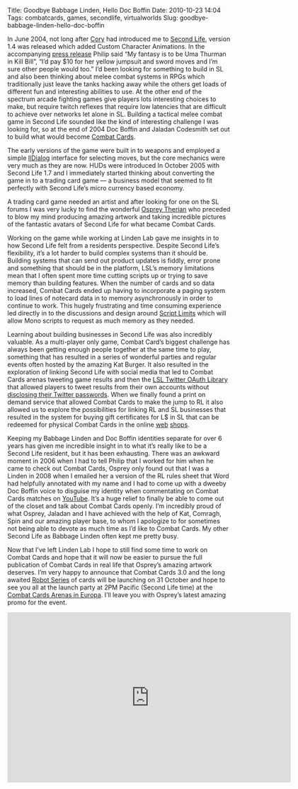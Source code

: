 Title: Goodbye Babbage Linden, Hello Doc Boffin
Date: 2010-10-23 14:04
Tags: combatcards, games, secondlife, virtualworlds
Slug: goodbye-babbage-linden-hello-doc-boffin

In June 2004, not long after [Cory][] had introduced me to [Second
Life][], version 1.4 was released which added Custom Character
Animations. In the accompanying [press release][] Philip said “My
fantasy is to be Uma Thurman in Kill Bill”, “I’d pay \$10 for her yellow
jumpsuit and sword moves and I’m sure other people would too.” I’d been
looking for something to build in <span class="caps">SL</span> and also
been thinking about melee combat systems in RPGs which traditionally
just leave the tanks hacking away while the others get loads of
different fun and interesting abilities to use. At the other end of the
spectrum arcade fighting games give players lots interesting choices to
make, but require twitch reflexes that require low latencies that are
difficult to achieve over networks let alone in
<span class="caps">SL</span>. Building a tactical melee combat game in
Second Life sounded like the kind of interesting challenge I was looking
for, so at the end of 2004 Doc Boffin and Jaladan Codesmith set out to
build what would become [Combat Cards][].

The early versions of the game were built in to weapons and employed a
simple [llDialog][] interface for selecting moves, but the core
mechanics were very much as they are now. HUDs were introduced In
October 2005 with Second Life 1.7 and I immediately started thinking
about converting the game in to a trading card game — a business model
that seemed to fit perfectly with Second Life’s micro currency
based economy.

A trading card game needed an artist and after looking for one on the
<span class="caps">SL</span> forums I was very lucky to find the
wonderful [Osprey Therian][] who preceded to blow my mind producing
amazing artwork and taking incredible pictures of the fantastic avatars
of Second Life for what became Combat Cards.

Working on the game while working at Linden Lab gave me insights in to
how Second Life felt from a residents perspective. Despite Second Life’s
flexibility, it’s a lot harder to build complex systems than it should
be. Building systems that can send out product updates is fiddly, error
prone and something that should be in the platform,
<span class="caps">LSL</span>’s memory limitations mean that I often
spent more time cutting scripts up or trying to save memory than
building features. When the number of cards and so data increased,
Combat Cards ended up having to incorporate a paging system to load
lines of notecard data in to memory asynchronously in order to continue
to work. This hugely frustrating and time consuming experience led
directly in to the discussions and design around [Script Limits][] which
will allow Mono scripts to request as much memory as they needed.

Learning about building businesses in Second Life was also incredibly
valuable. As a multi-player only game, Combat Card’s biggest challenge
has always been getting enough people together at the same time to play,
something that has resulted in a series of wonderful parties and regular
events often hosted by the amazing Kat Burger. It also resulted in the
exploration of linking Second Life with social media that led to Combat
Cards arenas tweeting game results and then the
[<span class="caps">LSL</span> Twitter OAuth Library][] that allowed
players to tweet results from their own accounts without [disclosing
their Twitter passwords][]. When we finally found a print on demand
service that allowed Combat Cards to make the jump to
<span class="caps">RL</span> it also allowed us to explore the
possibilities for linking <span class="caps">RL</span> and
<span class="caps">SL</span> businesses that resulted in the system for
buying gift certificates for L\$ in <span class="caps">SL</span> that
can be redeemed for physical Combat Cards in the online [web][]
[shops][].

Keeping my Babbage Linden and Doc Boffin identities separate for over 6
years has given me incredible insight in to what it’s really like to be
a Second Life resident, but it has been exhausting. There was an awkward
moment in 2006 when I had to tell Philip that I worked for him when he
came to check out Combat Cards, Osprey only found out that I was a
Linden in 2008 when I emailed her a version of the
<span class="caps">RL</span> rules sheet that Word had helpfully
annotated with my name and I had to come up with a dweeby Doc Boffin
voice to disguise my identity when commentating on Combat Cards matches
on [YouTube][]. It’s a huge relief to finally be able to come out of the
closet and talk about Combat Cards openly. I’m incredibly proud of what
Osprey, Jaladan and I have achieved with the help of Kat, Comragh, Spin
and our amazing player base, to whom I apologize to for sometimes not
being able to devote as much time as I’d like to Combat Cards. My other
Second Life as Babbage Linden often kept me pretty busy.

Now that I’ve left Linden Lab I hope to still find some time to work on
Combat Cards and hope that it will now be easier to pursue the full
publication of Combat Cards in real life that Osprey’s amazing artwork
deserves. I’m very happy to announce that Combat Cards 3.0 and the long
awaited [Robot Series][] of cards will be launching on 31 October and
hope to see you all at the launch party at <span class="caps">2PM</span>
Pacific (Second Life time) at the [Combat Cards Arenas in Europa][].
I’ll leave you with Osprey’s latest amazing promo for the event.

<object width="640" height="385"><param name="movie" value="http://www.youtube.com/v/4IPQOc_H3HY?fs=1&amp;hl=en_GB"></param><param name="allowFullScreen" value="true"></param><param name="allowscriptaccess" value="always"></param><embed src="http://www.youtube.com/v/4IPQOc_H3HY?fs=1&amp;hl=en_GB" type="application/x-shockwave-flash" allowscriptaccess="always" allowfullscreen="true" width="640" height="385"></embed></object>

  [Cory]: http://ondrejka.net/
  [Second Life]: http://secondlife.com
  [press release]: http://lindenlab.com/pressroom/releases/04_06_15
  [Combat Cards]: http://combatcards.co.uk
  [llDialog]: http://wiki.secondlife.com/wiki/LlDialog
  [Osprey Therian]: http://twitter.com/osprey
  [Script Limits]: http://blogs.secondlife.com/community/technology/blog/2009/12/15/script-limits
  [<span class="caps">LSL</span> Twitter OAuth Library]: http://wiki.secondlife.com/wiki/Twitter_OAuth_Library
  [disclosing their Twitter passwords]: http://adactio.com/journal/1357/
  [web]: http://us.shop.combatcards.co.uk/
  [shops]: http://uk.shop.combatcards.co.uk/
  [YouTube]: http://www.youtube.com/user/CombatCards
  [Robot Series]: http://googoogoggles.dreamhosters.com/CombatCards/Robot.html
  [Combat Cards Arenas in Europa]: http://slurl.com/secondlife/Europa/101/138/56
